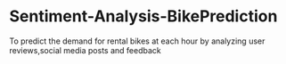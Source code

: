 # Sentiment-Analysis-BikePrediction
To predict the demand for rental bikes at each hour by analyzing user reviews,social media posts and feedback
